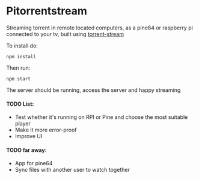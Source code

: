 # Pitorrentstream
Streaming torrent in remote located computers, as a pine64 or raspberry pi connected to your tv, 
built using [torrent-stream](https://github.com/mafintosh/torrent-stream)

To install do: 

`npm install`

Then run: 

`npm start`

The server should be running, access the server and happy streaming

#### TODO List:
* Test whether it's running on RPI or Pine and choose the most suitable player
* Make it more error-proof
* Improve UI

#### TODO far away:
* App for pine64
* Sync files with another user to watch together
